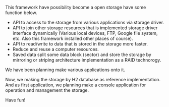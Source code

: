 This framework have possibility become a open storage have some function below.

  * API to access to the storage from various applications via storage driver.
  * API to join other storage resources that is implemented storage driver interface dynamically (Various local devices, FTP, Google file system, etc. Also this framework installed other places of course).
  * API to read/write to data that is stored in the storage more faster.
  * Reduce and reuse a computer resources.
  * Saved data split some data block (sector) and store the storage by mirroring or striping architecture implementation as a RAID technorogy.

We have been planning make various applications onto it.

Now, we making the storage by H2 database as reference implementation.
And as first application, we planning make a console application for operation and management the storage.

Have fun!